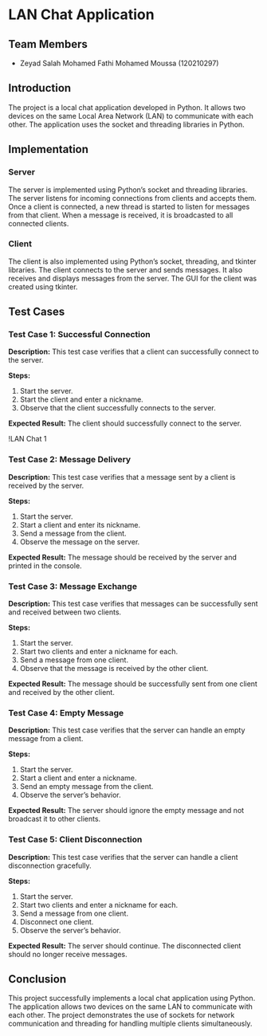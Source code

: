 # LAN Chat Application

## Team Members
- Zeyad Salah Mohamed Fathi Mohamed Moussa (120210297)

## Introduction
The project is a local chat application developed in Python. It allows two devices on the same Local Area Network (LAN) to communicate with each other. The application uses the socket and threading libraries in Python.

## Implementation

### Server
The server is implemented using Python’s socket and threading libraries. The server listens for incoming connections from clients and accepts them. Once a client is connected, a new thread is started to listen for messages from that client. When a message is received, it is broadcasted to all connected clients.

### Client
The client is also implemented using Python’s socket, threading, and tkinter libraries. The client connects to the server and sends messages. It also receives and displays messages from the server. The GUI for the client was created using tkinter.

## Test Cases

### Test Case 1: Successful Connection
**Description:** This test case verifies that a client can successfully connect to the server.

**Steps:**
1. Start the server.
2. Start the client and enter a nickname.
3. Observe that the client successfully connects to the server.

**Expected Result:** The client should successfully connect to the server.

!LAN Chat 1


### Test Case 2: Message Delivery
**Description:** This test case verifies that a message sent by a client is received by the server.

**Steps:**
1. Start the server.
2. Start a client and enter its nickname.
3. Send a message from the client.
4. Observe the message on the server.

**Expected Result:** The message should be received by the server and printed in the console.

### Test Case 3: Message Exchange
**Description:** This test case verifies that messages can be successfully sent and received between two clients.

**Steps:**
1. Start the server.
2. Start two clients and enter a nickname for each.
3. Send a message from one client.
4. Observe that the message is received by the other client.

**Expected Result:** The message should be successfully sent from one client and received by the other client.

### Test Case 4: Empty Message
**Description:** This test case verifies that the server can handle an empty message from a client.

**Steps:**
1. Start the server.
2. Start a client and enter a nickname.
3. Send an empty message from the client.
4. Observe the server’s behavior.

**Expected Result:** The server should ignore the empty message and not broadcast it to other clients.

### Test Case 5: Client Disconnection
**Description:** This test case verifies that the server can handle a client disconnection gracefully.

**Steps:**
1. Start the server.
2. Start two clients and enter a nickname for each.
3. Send a message from one client.
4. Disconnect one client.
5. Observe the server’s behavior.

**Expected Result:** The server should continue. The disconnected client should no longer receive messages.

## Conclusion
This project successfully implements a local chat application using Python. The application allows two devices on the same LAN to communicate with each other. The project demonstrates the use of sockets for network communication and threading for handling multiple clients simultaneously.
